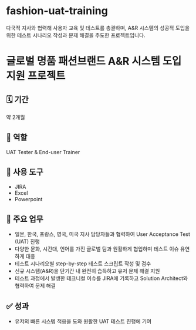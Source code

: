 # fashion-uat-training
다국적 지사와 협력해 사용자 교육 및 테스트를 총괄하며, A&amp;R 시스템의 성공적 도입을 위한 테스트 시나리오 작성과 문제 해결을 주도한 프로젝트입니다.

# 글로벌 명품 패션브랜드 A&R 시스템 도입 지원 프로젝트

## 🗓 기간
약 2개월

## 🧩 역할
UAT Tester & End-user Trainer

## 🧰 사용 도구
- JIRA
- Excel
- Powerpoint

## 📌 주요 업무
- 일본, 한국, 프랑스, 영국, 미국 지사 담당자들과 협력하여 User Acceptance Test (UAT) 진행
- 다양한 문화, 시간대, 언어를 가진 글로벌 팀과 원활하게 협업하며 테스트 이슈 유연하게 대응
- 테스트 시나리오별 step-by-step 테스트 스크립트 작성 및 검수
- 신규 시스템(A&R)을 단기간 내 완전히 습득하고 유저 문제 해결 지원
- 테스트 과정에서 발생한 테크니컬 이슈를 JIRA에 기록하고 Solution Architect와 협력하여 문제 해결

## ✅ 성과
- 유저의 빠른 시스템 적응을 도와 원활한 UAT 테스트 진행에 기여

